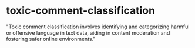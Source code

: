 # toxic-comment-classification
"Toxic comment classification involves identifying and categorizing harmful or offensive language in text data, aiding in content moderation and fostering safer online environments."
